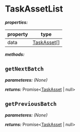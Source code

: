 # TaskAssetList

**_properties:_**

| property | type                      |
| -------- | ------------------------- |
| data     | [TaskAsset](./TaskAsset.md)[] |

**_methods:_**

## `getNextBatch`

**_parameteres:_** _(None)_

**_returns:_** Promise<[TaskAsset](#taskassetlist) | null>

## `getPreviousBatch`

**_parameteres:_** _(None)_

**_returns:_** Promise<[TaskAsset](#taskassetlist) | null>
